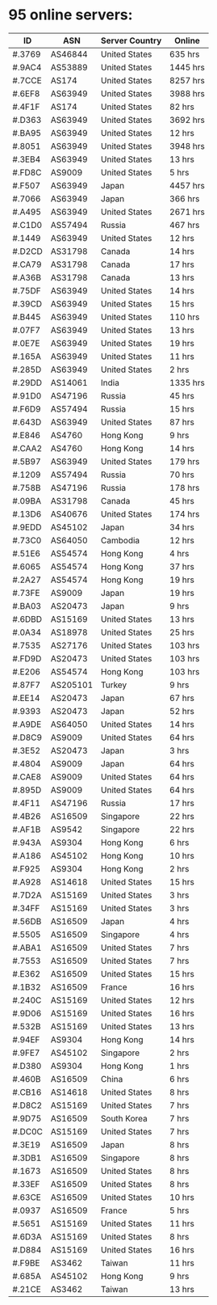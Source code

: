 # 95 online servers:

| ID | ASN | Server Country | Online |
| ------ | ------ | ------ | ------ |
| #.3769 | AS46844 | United States | 635 hrs |
| #.9AC4 | AS53889 | United States | 1445 hrs |
| #.7CCE | AS174 | United States | 8257 hrs |
| #.6EF8 | AS63949 | United States | 3988 hrs |
| #.4F1F | AS174 | United States | 82 hrs |
| #.D363 | AS63949 | United States | 3692 hrs |
| #.BA95 | AS63949 | United States | 12 hrs |
| #.8051 | AS63949 | United States | 3948 hrs |
| #.3EB4 | AS63949 | United States | 13 hrs |
| #.FD8C | AS9009 | United States | 5 hrs |
| #.F507 | AS63949 | Japan | 4457 hrs |
| #.7066 | AS63949 | Japan | 366 hrs |
| #.A495 | AS63949 | United States | 2671 hrs |
| #.C1D0 | AS57494 | Russia | 467 hrs |
| #.1449 | AS63949 | United States | 12 hrs |
| #.D2CD | AS31798 | Canada | 14 hrs |
| #.CA79 | AS31798 | Canada | 17 hrs |
| #.A36B | AS31798 | Canada | 13 hrs |
| #.75DF | AS63949 | United States | 14 hrs |
| #.39CD | AS63949 | United States | 15 hrs |
| #.B445 | AS63949 | United States | 110 hrs |
| #.07F7 | AS63949 | United States | 13 hrs |
| #.0E7E | AS63949 | United States | 19 hrs |
| #.165A | AS63949 | United States | 11 hrs |
| #.285D | AS63949 | United States | 2 hrs |
| #.29DD | AS14061 | India | 1335 hrs |
| #.91D0 | AS47196 | Russia | 45 hrs |
| #.F6D9 | AS57494 | Russia | 15 hrs |
| #.643D | AS63949 | United States | 87 hrs |
| #.E846 | AS4760 | Hong Kong | 9 hrs |
| #.CAA2 | AS4760 | Hong Kong | 14 hrs |
| #.5B97 | AS63949 | United States | 179 hrs |
| #.1209 | AS57494 | Russia | 70 hrs |
| #.758B | AS47196 | Russia | 178 hrs |
| #.09BA | AS31798 | Canada | 45 hrs |
| #.13D6 | AS40676 | United States | 174 hrs |
| #.9EDD | AS45102 | Japan | 34 hrs |
| #.73C0 | AS64050 | Cambodia | 12 hrs |
| #.51E6 | AS54574 | Hong Kong | 4 hrs |
| #.6065 | AS54574 | Hong Kong | 37 hrs |
| #.2A27 | AS54574 | Hong Kong | 19 hrs |
| #.73FE | AS9009 | Japan | 19 hrs |
| #.BA03 | AS20473 | Japan | 9 hrs |
| #.6DBD | AS15169 | United States | 13 hrs |
| #.0A34 | AS18978 | United States | 25 hrs |
| #.7535 | AS27176 | United States | 103 hrs |
| #.FD9D | AS20473 | United States | 103 hrs |
| #.E206 | AS54574 | Hong Kong | 103 hrs |
| #.87F7 | AS205101 | Turkey | 9 hrs |
| #.EE14 | AS20473 | Japan | 67 hrs |
| #.9393 | AS20473 | Japan | 52 hrs |
| #.A9DE | AS64050 | United States | 14 hrs |
| #.D8C9 | AS9009 | United States | 64 hrs |
| #.3E52 | AS20473 | Japan | 3 hrs |
| #.4804 | AS9009 | Japan | 64 hrs |
| #.CAE8 | AS9009 | United States | 64 hrs |
| #.895D | AS9009 | United States | 64 hrs |
| #.4F11 | AS47196 | Russia | 17 hrs |
| #.4B26 | AS16509 | Singapore | 22 hrs |
| #.AF1B | AS9542 | Singapore | 22 hrs |
| #.943A | AS9304 | Hong Kong | 6 hrs |
| #.A186 | AS45102 | Hong Kong | 10 hrs |
| #.F925 | AS9304 | Hong Kong | 2 hrs |
| #.A928 | AS14618 | United States | 15 hrs |
| #.7D2A | AS15169 | United States | 3 hrs |
| #.34FF | AS15169 | United States | 3 hrs |
| #.56DB | AS16509 | Japan | 4 hrs |
| #.5505 | AS16509 | Singapore | 4 hrs |
| #.ABA1 | AS16509 | United States | 7 hrs |
| #.7553 | AS16509 | United States | 7 hrs |
| #.E362 | AS16509 | United States | 15 hrs |
| #.1B32 | AS16509 | France | 16 hrs |
| #.240C | AS15169 | United States | 12 hrs |
| #.9D06 | AS15169 | United States | 16 hrs |
| #.532B | AS15169 | United States | 13 hrs |
| #.94EF | AS9304 | Hong Kong | 14 hrs |
| #.9FE7 | AS45102 | Singapore | 2 hrs |
| #.D380 | AS9304 | Hong Kong | 1 hrs |
| #.460B | AS16509 | China | 6 hrs |
| #.CB16 | AS14618 | United States | 8 hrs |
| #.D8C2 | AS15169 | United States | 7 hrs |
| #.9D75 | AS16509 | South Korea | 7 hrs |
| #.DC0C | AS15169 | United States | 7 hrs |
| #.3E19 | AS16509 | Japan | 8 hrs |
| #.3DB1 | AS16509 | Singapore | 8 hrs |
| #.1673 | AS16509 | United States | 8 hrs |
| #.33EF | AS16509 | United States | 8 hrs |
| #.63CE | AS16509 | United States | 10 hrs |
| #.0937 | AS16509 | France | 5 hrs |
| #.5651 | AS15169 | United States | 11 hrs |
| #.6D3A | AS15169 | United States | 8 hrs |
| #.D884 | AS15169 | United States | 16 hrs |
| #.F9BE | AS3462 | Taiwan | 11 hrs |
| #.685A | AS45102 | Hong Kong | 9 hrs |
| #.21CE | AS3462 | Taiwan | 13 hrs |

